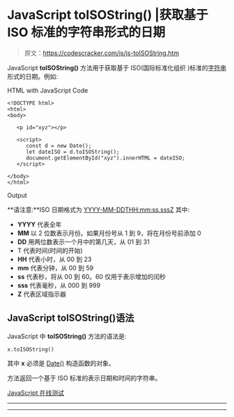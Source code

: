 # JavaScript toISOString() |获取基于 ISO 标准的字符串形式的日期

> 原文：<https://codescracker.com/js/js-toISOString.htm>

JavaScript **toISOString()** 方法用于获取基于 ISO(国际标准化组织 )标准的[字符串](/js/js-strings.htm)形式的日期。例如:

HTML with JavaScript Code

```
<!DOCTYPE html>
<html>
<body>

   <p id="xyz"></p>

   <script>
      const d = new Date();
      let dateISO = d.toISOString();
      document.getElementById("xyz").innerHTML = dateISO;
   </script>

</body>
</html>
```

Output

**请注意:**ISO 日期格式为 <u>YYYY-MM-DDTHH:mm:ss.sssZ</u> 其中:

*   **YYYY** 代表全年
*   **MM** 以 2 位数表示月份。如果月份号从 1 到 9，将在月份号前添加 0
*   **DD** 用两位数表示一个月中的第几天，从 01 到 31
*   T 代表时间(时间的开始)
*   **HH** 代表小时，从 00 到 23
*   **mm** 代表分钟，从 00 到 59
*   **ss** 代表秒，将从 00 到 60。60 仅用于表示增加的闰秒
*   **sss** 代表毫秒，从 000 到 999
*   **Z** 代表区域指示器

## JavaScript toISOString()语法

JavaScript 中 **toISOString()** 方法的语法是:

```
x.toISOString()
```

其中 **x** 必须是 [Date()](/js/js-date-constructor.htm) 构造函数的对象。

方法返回一个基于 ISO 标准的表示日期和时间的字符串。

[JavaScript 在线测试](/exam/showtest.php?subid=6)

* * *

* * *